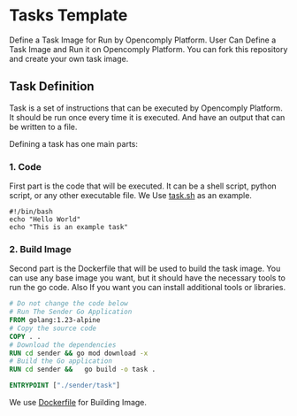# Tasks Template

Define a Task Image for Run by Opencomply Platform. User Can Define a Task Image and Run it on Opencomply Platform.
You can fork this repository and create your own task image.

## Task Definition

Task is a set of instructions that can be executed by Opencomply Platform.
It should be run once every time it is executed. And have an output that can be written to a file.

Defining a task has one main parts:

### 1. Code

First part is the code that will be executed. It can be a shell script, python script, or any other executable file.
We Use [task.sh](./sender/task.sh) as an example.

```shell
#!/bin/bash
echo "Hello World"
echo "This is an example task"
```

### 2. Build Image

Second part is the Dockerfile that will be used to build the task image.
You can use any base image you want, but it should have the necessary tools to run the go code.
Also If you want you can install additional tools or libraries.

```dockerfile
# Do not change the code below
# Run The Sender Go Application
FROM golang:1.23-alpine 
# Copy the source code
COPY . .
# Download the dependencies
RUN cd sender && go mod download -x
# Build the Go application
RUN cd sender &&   go build -o task .

ENTRYPOINT ["./sender/task"]
```

We use [Dockerfile](./Dockerfile) for Building Image.

